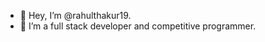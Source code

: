 - 👋 Hey, I’m @rahulthakur19.
- 👀 I’m  a full stack developer and competitive programmer.

<!---
rahulthakur19/rahulthakur19 is a ✨ special ✨ repository because its `README.md` (this file) appears on your GitHub profile.
You can click the Preview link to take a look at your changes.
--->
